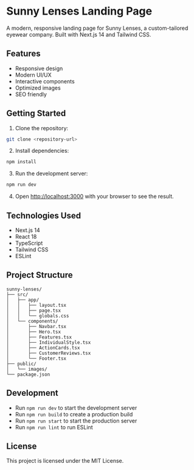 # Sunny Lenses Landing Page

A modern, responsive landing page for Sunny Lenses, a custom-tailored eyewear company. Built with Next.js 14 and Tailwind CSS.

## Features

- Responsive design
- Modern UI/UX
- Interactive components
- Optimized images
- SEO friendly

## Getting Started

1. Clone the repository:
```bash
git clone <repository-url>
```

2. Install dependencies:
```bash
npm install
```

3. Run the development server:
```bash
npm run dev
```

4. Open [http://localhost:3000](http://localhost:3000) with your browser to see the result.

## Technologies Used

- Next.js 14
- React 18
- TypeScript
- Tailwind CSS
- ESLint

## Project Structure

```
sunny-lenses/
├── src/
│   ├── app/
│   │   ├── layout.tsx
│   │   ├── page.tsx
│   │   └── globals.css
│   └── components/
│       ├── Navbar.tsx
│       ├── Hero.tsx
│       ├── Features.tsx
│       ├── IndividualStyle.tsx
│       ├── ActionCards.tsx
│       ├── CustomerReviews.tsx
│       └── Footer.tsx
├── public/
│   └── images/
└── package.json
```

## Development

- Run `npm run dev` to start the development server
- Run `npm run build` to create a production build
- Run `npm run start` to start the production server
- Run `npm run lint` to run ESLint

## License

This project is licensed under the MIT License. 